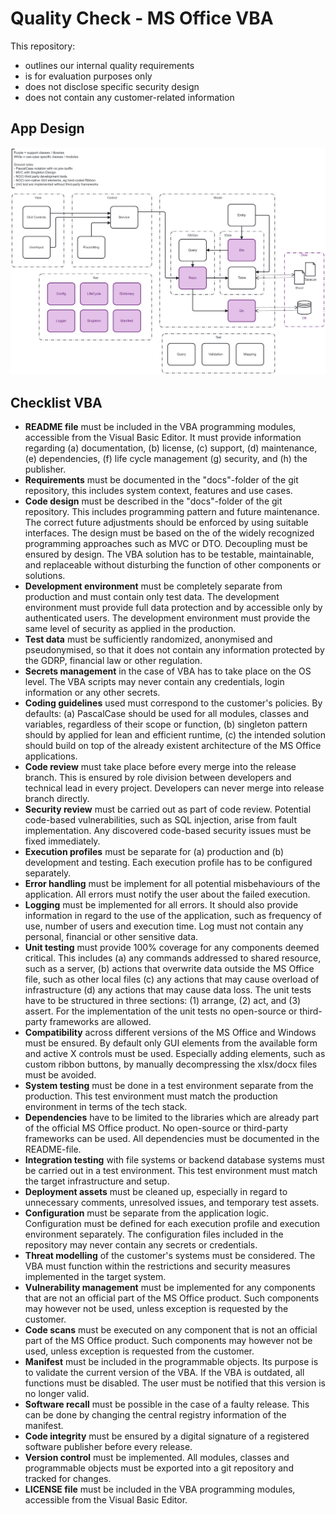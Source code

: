 # Quality Check - MS Office VBA

This repository: 
- outlines our internal quality requirements
- is for evaluation purposes only
- does not disclose specific security design
- does not contain any customer-related information

## App Design

![TbComponentOverview](sample-code-design/sample-code-design-vba.png) 



## Checklist VBA

- **README file** must be included in the VBA programming modules, accessible from the Visual Basic Editor. It must provide information regarding (a) documentation, (b) license, (c) support, (d) maintenance, (e) dependencies, (f) life cycle management (g) security, and (h) the publisher.
- **Requirements** must be documented in the "docs"-folder of the git repository, this includes system context, features and use cases. 
- **Code design** must be described in the "docs"-folder of the git repository. This includes programming pattern and future maintenance. The correct future adjustments should be enforced by using suitable interfaces. The design must be based on the of the widely recognized programming approaches such as MVC or DTO. Decoupling must be ensured by design. The VBA solution has to be testable, maintainable, and replaceable without disturbing the function of other components or solutions.
- **Development environment** must be completely separate from production and must contain only test data. The development environment must provide full data protection and by accessible only by authenticated users. The development environment must provide the same level of security as applied in the production.
- **Test data** must be sufficiently randomized, anonymised and pseudonymised, so that it does not contain any information protected by the GDRP, financial law or other regulation.
- **Secrets management** in the case of VBA has to take place on the OS level. The VBA scripts may never contain any credentials, login information or any other secrets. 
- **Coding guidelines** used must correspond to the customer's policies. By defaults: (a) PascalCase should be used for all modules, classes and variables, regardless of their scope or function, (b) singleton pattern should by applied for lean and efficient runtime, (c) the intended solution should build on top of the already existent architecture of the MS Office applications. 
- **Code review** must take place before every merge into the release branch. This is ensured by role division between developers and technical lead in every project. Developers can never merge into release branch directly.
- **Security review** must be carried out as part of code review. Potential code-based vulnerabilities, such as SQL injection, arise from fault implementation. Any discovered code-based security issues must be fixed immediately. 
- **Execution profiles** must be separate for (a) production and (b) development and testing. Each execution profile has to be configured separately.
- **Error handling** must be implement for all potential misbehaviours of the application. All errors must notify the user about the failed execution.
- **Logging** must be implemented for all errors. It should also provide information in regard to the use of the application, such as frequency of use, number of users and execution time. Log must not contain any personal, financial or other sensitive data.
- **Unit testing** must provide 100% coverage for any components deemed critical. This includes (a) any commands addressed to shared resource, such as a server, (b) actions that overwrite data outside the MS Office file, such as other local files (c) any actions that may cause overload of infrastructure (d) any actions that may cause data loss. The unit tests have to be structured in three sections: (1) arrange, (2) act, and (3) assert. For the implementation of the unit tests no open-source or third-party frameworks are allowed.
- **Compatibility** across different versions of the MS Office and Windows must be ensured. By default only GUI elements from the available form and active X controls must be used. Especially adding elements, such as custom ribbon buttons, by manually decompressing the xlsx/docx files must be avoided.
- **System testing** must be done in a test environment separate from the production. This test environment must match the production environment in terms of the tech stack.
- **Dependencies** have to be limited to the libraries which are already part of the official MS Office product. No open-source or third-party frameworks can be used. All dependencies must be documented in the README-file.
- **Integration testing** with file systems or backend database systems must be carried out in a test environment. This test environment must match the target infrastructure and setup. 
- **Deployment assets** must be cleaned up, especially in regard to unnecessary comments, unresolved issues, and temporary test assets. 
- **Configuration** must be separate from the application logic. Configuration must be defined for each execution profile and execution environment separately. The configuration files included in the repository may never contain any secrets or credentials.
- **Threat modelling** of the customer's systems must be considered. The VBA must function within the restrictions and security measures implemented in the target system.    
- **Vulnerability management** must be implemented for any components that are not an official part of the MS Office product. Such components may however not be used, unless exception is requested by the customer.
- **Code scans** must be executed on any component that is not an official part of the MS Office product. Such components may however not be used, unless exception is requested from the customer.
- **Manifest** must be included in the programmable objects. Its purpose is to validate the current version of the VBA. If the VBA is outdated, all functions must be disabled. The user must be notified that this version is no longer valid. 
- **Software recall** must be possible in the case of a faulty release. This can be done by changing the central registry information of the manifest.
- **Code integrity** must be ensured by a digital signature of a registered software publisher before every release.
- **Version control** must be implemented. All modules, classes and programmable objects must be exported into a git repository and tracked for changes.
- **LICENSE file** must be included in the VBA programming modules, accessible from the Visual Basic Editor.
 
